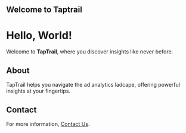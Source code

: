 Welcome to Taptrail
  ---

  # Hello, World!

  Welcome to **TapTrail**, where you discover insights like never before.

  ## About
  TapTrail helps you navigate the ad analytics ladcape, offering powerful insights at your fingertips.

  ## Contact
  For more information, [Contact Us](mailto:contact@taptrail.com).
